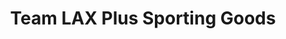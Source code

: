 ---
title: "Team LAX Plus Sporting Goods"
url: /frisco/team-lax-plus-sporting-goods/
shop: Sport
---